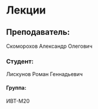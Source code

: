 # Лекции

## Преподаватель:

Скоморохов Александр Олегович

### Студент:

Лискунов Роман Геннадьевич

#### Группа:

ИВТ-М20

